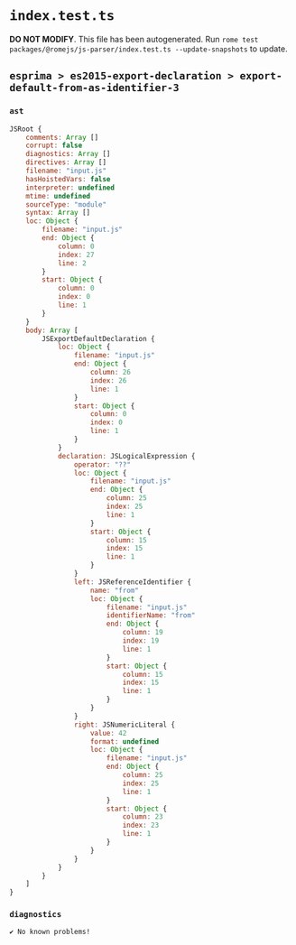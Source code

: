 # `index.test.ts`

**DO NOT MODIFY**. This file has been autogenerated. Run `rome test packages/@romejs/js-parser/index.test.ts --update-snapshots` to update.

## `esprima > es2015-export-declaration > export-default-from-as-identifier-3`

### `ast`

```javascript
JSRoot {
	comments: Array []
	corrupt: false
	diagnostics: Array []
	directives: Array []
	filename: "input.js"
	hasHoistedVars: false
	interpreter: undefined
	mtime: undefined
	sourceType: "module"
	syntax: Array []
	loc: Object {
		filename: "input.js"
		end: Object {
			column: 0
			index: 27
			line: 2
		}
		start: Object {
			column: 0
			index: 0
			line: 1
		}
	}
	body: Array [
		JSExportDefaultDeclaration {
			loc: Object {
				filename: "input.js"
				end: Object {
					column: 26
					index: 26
					line: 1
				}
				start: Object {
					column: 0
					index: 0
					line: 1
				}
			}
			declaration: JSLogicalExpression {
				operator: "??"
				loc: Object {
					filename: "input.js"
					end: Object {
						column: 25
						index: 25
						line: 1
					}
					start: Object {
						column: 15
						index: 15
						line: 1
					}
				}
				left: JSReferenceIdentifier {
					name: "from"
					loc: Object {
						filename: "input.js"
						identifierName: "from"
						end: Object {
							column: 19
							index: 19
							line: 1
						}
						start: Object {
							column: 15
							index: 15
							line: 1
						}
					}
				}
				right: JSNumericLiteral {
					value: 42
					format: undefined
					loc: Object {
						filename: "input.js"
						end: Object {
							column: 25
							index: 25
							line: 1
						}
						start: Object {
							column: 23
							index: 23
							line: 1
						}
					}
				}
			}
		}
	]
}
```

### `diagnostics`

```
✔ No known problems!

```
